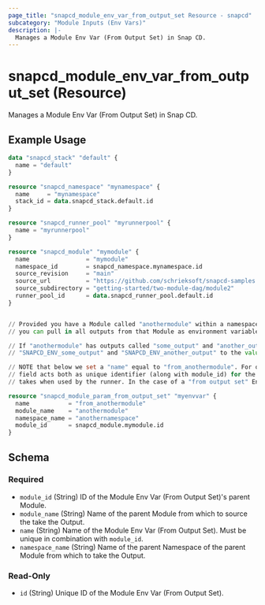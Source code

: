 ```yaml
---
page_title: "snapcd_module_env_var_from_output_set Resource - snapcd"
subcategory: "Module Inputs (Env Vars)"
description: |-
  Manages a Module Env Var (From Output Set) in Snap CD.
---
```


# snapcd_module_env_var_from_output_set (Resource)

Manages a Module Env Var (From Output Set) in Snap CD.


## Example Usage

```terraform
data "snapcd_stack" "default" {
  name = "default"
}

resource "snapcd_namespace" "mynamespace" {
  name     = "mynamespace"
  stack_id = data.snapcd_stack.default.id
}

resource "snapcd_runner_pool" "myrunnerpool" {
  name = "myrunnerpool"
}

resource "snapcd_module" "mymodule" {
  name                = "mymodule"
  namespace_id        = snapcd_namespace.mynamespace.id
  source_revision     = "main"
  source_url          = "https://github.com/schrieksoft/snapcd-samples.git"
  source_subdirectory = "getting-started/two-module-dag/module2"
  runner_pool_id      = data.snapcd_runner_pool.default.id
}


// Provided you have a Module called "anothermodule" within a namespace called "anothernamespace" (within the same Stack as "mymodule"), 
// you can pull in all outputs from that Module as environment variables on "mymodule"

// If "anothermodule" has outputs called "some_output" and "another_output", then the Runner will set the environment variables
// "SNAPCD_ENV_some_output" and "SNAPCD_ENV_another_output" to the values of the respective outputs.

// NOTE that below we set a "name" equal to "from_anothermodule". For other inputs (from definition, from literal, from secret etc.) the "name"
// field acts both as unique identifier (along with module_id) for the database entity, as well as for the name the environement variable
// takes when used by the runner. In the case of a "from output set" Env Var, this name only acts as unique identifier and plays no further role.

resource "snapcd_module_param_from_output_set" "myenvvar" {
  name           = "from_anothermodule"
  module_name    = "anothermodule"
  namespace_name = "anothernamespace"
  module_id      = snapcd_module.mymodule.id
}
```

<!-- schema generated by tfplugindocs -->
## Schema

### Required

- `module_id` (String) ID of the Module Env Var (From Output Set)'s parent Module.
- `module_name` (String) Name of the parent Module from which to source the take the Output.
- `name` (String) Name of the Module Env Var (From Output Set).  Must be unique in combination with `module_id`.
- `namespace_name` (String) Name of the parent Namespace of the parent Module from which to take the Output.

### Read-Only

- `id` (String) Unique ID of the Module Env Var (From Output Set).
